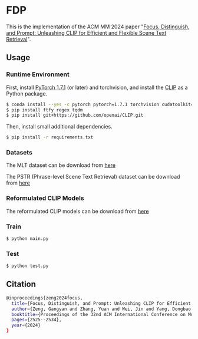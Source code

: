 # FDP
This is the implementation of the ACM MM 2024 paper "[Focus, Distinguish, and Prompt: Unleashing CLIP for Efficient and Flexible Scene Text Retrieval](https://dl.acm.org/doi/abs/10.1145/3664647.3680877)".

## Usage

### Runtime Environment
First, install [PyTorch 1.7.1](https://pytorch.org/get-started/locally/) (or later) and torchvision, and install the [CLIP](https://github.com/openai/CLIP) as a Python package.

```bash
$ conda install --yes -c pytorch pytorch=1.7.1 torchvision cudatoolkit=11.0
$ pip install ftfy regex tqdm
$ pip install git+https://github.com/openai/CLIP.git
```
Then, install small additional dependencies.
```bash
$ pip install -r requirements.txt
```

### Datasets
The MLT dataset can be download from [here](https://drive.google.com/drive/folders/15tHbCHgw3sKHw6K6wq2PhssYJ75TVt05?usp=drive_link)

The PSTR (Phrase-level Scene Text Retrieval) dataset can be download from [here](https://drive.google.com/drive/folders/1g3YwLpDSBzodmV75YL0xt9xCu2D1gqMI?usp=sharing)

### Reformulated CLIP Models
The reformulated CLIP models can be download from [here](https://drive.google.com/drive/folders/1sgfP85OxktzpjlEue0B4K97fsIBY18ja?usp=sharing)

### Train
```bash
$ python main.py
```

### Test
```bash
$ python test.py
```

## Citation
```bash
@inproceedings{zeng2024focus,
  title={Focus, Distinguish, and Prompt: Unleashing CLIP for Efficient and Flexible Scene Text Retrieval},
  author={Zeng, Gangyan and Zhang, Yuan and Wei, Jin and Yang, Dongbao and Zhang, Peng and Gao, Yiwen and Qin, Xugong and Zhou, Yu},
  booktitle={Proceedings of the 32nd ACM International Conference on Multimedia},
  pages={2525--2534},
  year={2024}
}
```
